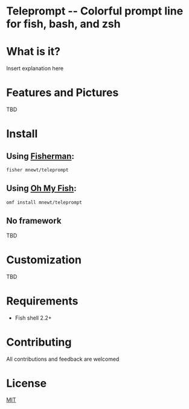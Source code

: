 # Teleprompt -- Colorful prompt line for fish, bash, and zsh

# What is it?

Insert explanation here

# Features and Pictures

TBD

# Install

## Using [Fisherman](https://fisherman.github.io/):

`fisher mnewt/teleprompt`

## Using [Oh My Fish](https://github.com/oh-my-fish/oh-my-fish):

`omf install mnewt/teleprompt`

## No framework

TBD

# Customization

TBD

# Requirements

- Fish shell 2.2+

# Contributing

All contributions and feedback are welcomed

# License

[MIT](http://opensource.org/licenses/MIT)
